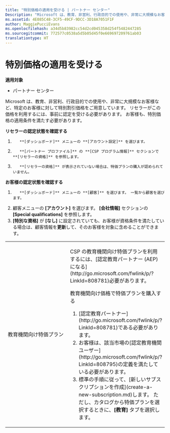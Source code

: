 ```yaml
---
title: "特別価格の適用を受ける | パートナー センター"
Description: "Microsoft は、教育、非営利、行政目的での使用や、非常に大規模なお客様など、特定のお客様に対して特別割引価格をご用意しています。"
ms.assetid: 4E085C48-3CF5-49CF-9DCC-3D18A7051F1F
author: MaggiePucciEvans
ms.openlocfilehash: a34d5b83982cc54d2cd045358d254f5482447285
ms.sourcegitcommit: 772577c0538a5d5b05d45f0e669697209761ab03
translationtype: HT
---
```

# <a name="get-special-pricing-for-offers"></a>特別価格の適用を受ける

**適用対象**

-  パートナー センター

Microsoft は、教育、非営利、行政目的での使用や、非常に大規模なお客様など、特定のお客様に対して特別割引価格をご用意しています。 リセラーがこの価格を利用するには、事前に認定を受ける必要があります。 お客様も、特別価格の適用条件を満たす必要があります。

**リセラーの認定状態を確認する**

1.  
          **[ダッシュボード]** メニューの **[アカウント設定]** を選びます。
2.  
          **[パートナー プロファイル]** の **[CSP プログラム情報]** セクションで **[リセラーの資格]** を参照します。
3.  
          **[リセラーの資格]** が表示されていない場合は、特価プランの購入が認められていません。

**お客様の認定状態を確認する**

1.  
          **[ダッシュボード]** メニューの **[顧客]** を選びます。 一覧から顧客を選びます。
2.  顧客メニューの **[アカウント]** を選びます。 
          **[会社情報]** セクションの **[Special qualifications]** を参照します。
3.  **[特別な資格]** が **[なし]** に設定されていても、お客様が資格条件を満たしている場合は、顧客情報を**更新**して、そのお客様を対象に含めることができます。

<table>
<colgroup>
<col width="50%" />
<col width="50%" />
</colgroup>
<tbody>
<tr class="odd">
<td><p>教育機関向け特価プラン</p></td>
<td><p>CSP の教育機関向け特価プランを利用するには、[認定教育パートナー (AEP) になる](http://go.microsoft.com/fwlink/p/?LinkId=808781)必要があります。</p>
<p>教育機関向け価格で特価プランを購入する</strong></p>
<ol>
<li>
          [認定教育パートナー](http://go.microsoft.com/fwlink/p/?LinkId=808781)である必要があります。</li>
<li>お客様は、該当市場の[認定教育機関ユーザー](http://go.microsoft.com/fwlink/p/?LinkId=808795)の定義を満たしている必要があります。</li>
<li>標準の手順に従って、[新しいサブスクリプションを作成](create-a-new-subscription.md)します。 ただし、カタログから特価プランを選択するときに、<strong>[教育]</strong> タブを選択します。</li>
</ol></td>
</tr>
</tbody>
</table>

 

 

 



